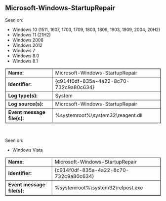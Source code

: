 ## Microsoft-Windows-StartupRepair

Seen on:
* Windows 10 (1511, 1607, 1703, 1709, 1803, 1809, 1903, 1909, 2004, 20H2)
* Windows 11 (21H2)
* Windows 2008
* Windows 2012
* Windows 7
* Windows 8.0
* Windows 8.1

<table border="1" class="docutils">
  <tbody>
    <tr>
      <td><b>Name:</b></td>
      <td>Microsoft-Windows-StartupRepair</td>
    </tr>
    <tr>
      <td><b>Identifier:</b></td>
      <td>{c914f0df-835a-4a22-8c70-732c9a80c634}</td>
    </tr>
    <tr>
      <td><b>Log type(s):</b></td>
      <td>System</td>
    </tr>
    <tr>
      <td><b>Log source(s):</b></td>
      <td>Microsoft-Windows-StartupRepair</td>
    </tr>
    <tr>
      <td><b>Event message file(s):</b></td>
      <td>%systemroot%\system32\reagent.dll</td>
    </tr>
  </tbody>
</table>

&nbsp;

Seen on:
* Windows Vista

<table border="1" class="docutils">
  <tbody>
    <tr>
      <td><b>Name:</b></td>
      <td>Microsoft-Windows-StartupRepair</td>
    </tr>
    <tr>
      <td><b>Identifier:</b></td>
      <td>{c914f0df-835a-4a22-8c70-732c9a80c634}</td>
    </tr>
    <tr>
      <td><b>Event message file(s):</b></td>
      <td>%systemroot%\system32\relpost.exe</td>
    </tr>
  </tbody>
</table>

&nbsp;

